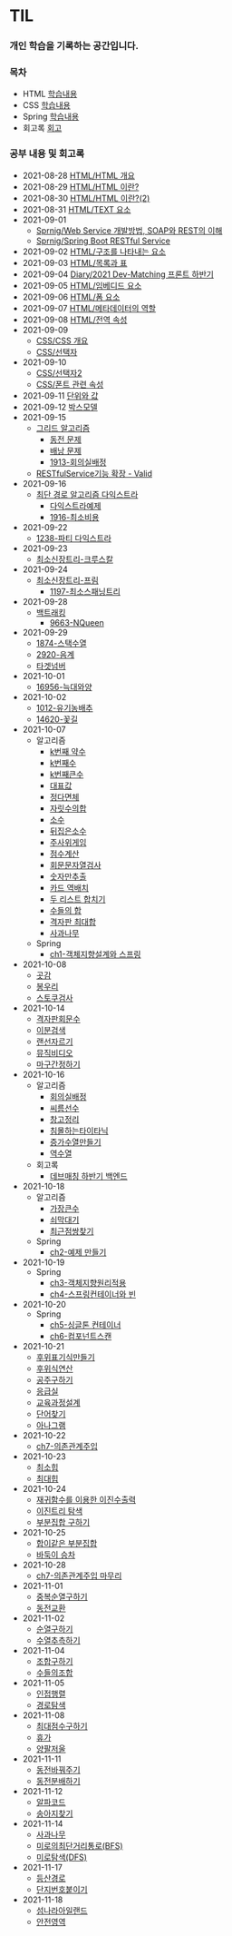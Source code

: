 # TIL
### 개인 학습을 기록하는 공간입니다.

### 목차

- HTML [학습내용](./html)
- CSS [학습내용](./css)
- Spring [학습내용](./spring) 
- 회고록 [회고](./diary)

### 공부 내용 및 회고록 

- 2021-08-28 [HTML/HTML 개요](./html/Section0-HTML개요/20210828-HTML개요.md)
- 2021-08-29 [HTML/HTML 이란?](./html/Section1-HTML/20210829-HTML.md)
- 2021-08-30 [HTML/HTML 이란?(2)](./html/Section1-HTML/20210830-HTML(2).md)
- 2021-08-31 [HTML/TEXT 요소](./html/Section2-TEXT요소/20210831-TEXT요소.md)
- 2021-09-01 
  - [Sprnig/Web Service 개발방법, SOAP와 REST의 이해](./spring-boot-RESTful/Section0-WebServiceANDWebApplication/WebService개발방법SOAP과REST의이해.md)
  - [Sprnig/Spring Boot RESTful Service](./spring-boot-RESTful/Section1-SpringBoot로개발하는RESTfulService/SpringBoot-RESTfulService.md.md)
- 2021-09-02 [HTML/구조를 나타내는 요소](./html/Section3-구조를나타내는요소/20210902-구조를나타내는요소.md)
- 2021-09-03 [HTML/목록과 표](./html/Section4-목록과표/20210903-목록과표.md)
- 2021-09-04 [Diary/2021 Dev-Matching 프론트 하반기](./diary/20210904DevMatching하반기.md)
- 2021-09-05 [HTML/임베디드 요소](./html/Section5-임베디드요소/20210905-임베디드요소.md)
- 2021-09-06 [HTML/폼 요소](./html/Section6-폼요소/20210906-폼요소.md)
- 2021-09-07 [HTML/메타데이터의 역할](./html/Section7-메타데이터의역할/20210907-메타데이터.md)
- 2021-09-08 [HTML/전역 속성](./html/Section8-전역속성/20210908-전역속성.md)
- 2021-09-09 
  - [CSS/CSS 개요](./css/Section0-CSS개요/20210909-CSS개요.md)
  - [CSS/선택자](./css/Section1-선택자/20210909-선택자.md) 
- 2021-09-10 
  - [CSS/선택자2](./css/Section1-선택자/20210909-선택자.md)
  - [CSS/폰트 관련 속성](./css/Section2-폰트관련속성/20210910-폰트관련속성.md)
- 2021-09-11 [단위와 값](./css/Section3-단위와값/20210911-단위와값.md)
- 2021-09-12 [박스모델](./css/Section4-박스모델/20210912-박스모델.md)
- 2021-09-15 
  - [그리드 알고리즘](./algorithm/Greedy/탐욕알고리즘.md)
    - [동전 문제](./algorithm/Greedy/problems/동전문제.py)
    - [배낭 문제](./algorithm/Greedy/problems/배낭문제.py)
    - [1913-회의실배정](./algorithm/Greedy/problems/1913-회의실배정.py)
  - [RESTfulService기능 확장 - Valid](./spring-boot-RESTful/Section3-RESTfulService기능확장/RESTfulService기능확장.md)
- 2021-09-16 
  - [최단 경로 알고리즘 다익스트라](./algorithm/최단경로/최단경로알고리즘.md)
    - [다익스트라예제](./algorithm/최단경로/다익스트라예제.py)
    - [1916-최소비용](./algorithm/최단경로/problems/1916-최소비용.py)
- 2021-09-22
  - [1238-파티 다익스트라](./algorithm/최단경로/problems/1238-파티.py)
- 2021-09-23
  - [최소신장트리-크루스칼](./algorithm/최소신장트리/최소신장트리.md)
- 2021-09-24
  - [최소신장트리-프림](./algorithm/최소신장트리/최소신장트리.md)
    - [1197-최소스패닝트리](./algorithm/최소신장트리/problems/1197-최소스패닝트리.py)
- 2021-09-28
  - [백트래킹](./algorithm/백트래킹/백트래킹.md)
    - [9663-NQueen](./algorithm/백트래킹/problems/9663-NQueen.py)
- 2021-09-29
  - [1874-스택수열](./algorithm/problems/1874-스택수열.py)
  - [2920-음계](./algorithm/problems/2920-음계.py)
  - [타겟넘버](./algorithm/problems/타겟넘버.py)
- 2021-10-01
  - [16956-늑대와양](./algorithm/problems/16956-늑대와양.py)
- 2021-10-02
  - [1012-유기농배추](./algorithm/problems/1012-유기농배추.py)
  - [14620-꽃길](./algorithm/problems/14620-꽃길.py)
- 2021-10-07
  - 알고리즘
    - [k번째 약수](./algorithm/코딩구현력기르기/k번째약수.py)
    - [k번째수](./algorithm/코딩구현력기르기/k번째수.py)
    - [k번째큰수](./algorithm/코딩구현력기르기/k번째큰수.py)
    - [대표값](./algorithm/코딩구현력기르기/대표값.py)
    - [정다면체](./algorithm/코딩구현력기르기/정다면체.py)
    - [자릿수의합](./algorithm/코딩구현력기르기/자릿수의합.py)
    - [소수](./algorithm/코딩구현력기르기/소수.py)
    - [뒤집은소수](./algorithm/코딩구현력기르기/뒤집은소수.py)
    - [주사위게임](./algorithm/코딩구현력기르기/주사위게임.py)
    - [점수계산](./algorithm/코딩구현력기르기/점수계산.py)
    - [회문문자열검사](./algorithm/탐색시뮬레이션(string,1차원,2차원)/회문문자열검사.py)
    - [숫자만추출](./algorithm/탐색시뮬레이션(string,1차원,2차원)/숫자만추출.py)
    - [카드 역배치](./algorithm/탐색시뮬레이션(string,1차원,2차원)/카드역배치.py)
    - [두 리스트 합치기](./algorithm/탐색시뮬레이션(string,1차원,2차원)/두리스트합치기.py)
    - [수들의 합](./algorithm/탐색시뮬레이션(string,1차원,2차원)/수들의합.py)
    - [격자판 최대합](./algorithm/탐색시뮬레이션(string,1차원,2차원)/격자판최대합.py)
    - [사과나무](./algorithm/탐색시뮬레이션(string,1차원,2차원)/사과나무.py)
  - Spring
    - [ch1-객체지향설계와 스프링](./spring/spring-basic/ch1-객체지향설계와스프링)
- 2021-10-08
  - [곳감](./algorithm/탐색시뮬레이션(string,1차원,2차원)/곳감.py)
  - [봉우리](./algorithm/탐색시뮬레이션(string,1차원,2차원)/봉우리.py)
  - [스토쿠검사](./algorithm/탐색시뮬레이션(string,1차원,2차원)/스토쿠검사.py)
- 2021-10-14
  - [격자판회문수](./algorithm/탐색시뮬레이션(string,1차원,2차원)/격자판회문수.py)
  - [이분검색](./algorithm/이분탐색/이분검색.py)
  - [랜선자르기](./algorithm/이분탐색/랜선자르기.py)
  - [뮤직비디오](./algorithm/이분탐색/뮤직비디오.py)
  - [마구간정하기](./algorithm/이분탐색/마구간정하기.py)
- 2021-10-16
  - 알고리즘
    - [회의실배정](./algorithm/Greedy/problems/회의실배정.py)
    - [씨름선수](./algorithm/Greedy/problems/씨름선수.py)
    - [창고정리](./algorithm/Greedy/problems/창고정리.py)
    - [침몰하는타이타닉](./algorithm/Greedy/problems/침몰하는타이타닉.py)
    - [증가수열만들기](./algorithm/Greedy/problems/증가수열만들기.py)
    - [역수열](./algorithm/Greedy/problems/역수열.py)
  - 회고록
    - [데브매칭 하반기 백엔드](./diary/20211016DevMatching하반기(백엔드).md)
- 2021-10-18
  - 알고리즘
    - [가장큰수](./algorithm/자료구조(스택큐해쉬힙)/가장큰수.py)
    - [쇠막대기](./algorithm/자료구조(스택큐해쉬힙)/쇠막대기.py)
    - [최근점쌍찾기](./algorithm/이분탐색/최근점쌍찾기.py)
  - Spring
    - [ch2-예제 만들기](./spring/spring-basic/ch2-스프링핵심원리이해1-예제만들기)
- 2021-10-19
  - Spring
    - [ch3-객체지향원리적용](./spring/spring-basic/ch3-객체지향원리적용/)
    - [ch4-스프링컨테이너와 빈](./spring-basic/ch4-스프링컨테이너와빈/)
- 2021-10-20
  - Spring
    - [ch5-싱글톤 컨테이너](./spring/spring-basic/ch5-싱글톤컨테이너/)
    - [ch6-컴포넌트스캔](./spring/spring-basic/ch6-컴포넌트스캔)
- 2021-10-21  
  - [후위표기식만들기](./algorithm/자료구조(스택큐해쉬힙)/후위표기식만들기.py)
  - [후위식연산](./algorithm/자료구조(스택큐해쉬힙)/후위식연산.py)
  - [공주구하기](./algorithm/자료구조(스택큐해쉬힙)/공주구하기.py)
  - [응급실](./algorithm/자료구조(스택큐해쉬힙)/응급실.py)
  - [교육과정설계](./algorithm/자료구조(스택큐해쉬힙)/교육과정설계.py)
  - [단어찾기](./algorithm/자료구조(스택큐해쉬힙)/단어찾기.py)
  - [아나그램](./algorithm/자료구조(스택큐해쉬힙)/아나그램.py)
- 2021-10-22
  - [ch7-의존관계주입](./spring/spring-basic/ch7-의존관계주입)
- 2021-10-23
  - [최소힙](./algorithm/자료구조(스택큐해쉬힙)/최소힙.py)
  - [최대힙](./algorithm/자료구조(스택큐해쉬힙)/최대힙.py)
- 2021-10-24
  - [재귀함수를 이용한 이진수출력](./algorithm/완전탐색DFS기초/재귀함수를이용한이진수출력.py)
  - [이진트리 탐색](./algorithm/완전탐색DFS기초/이진트리탐색.py)
  - [부분집합 구하기](./algorithm/완전탐색DFS기초/부분집합구하기.py)
- 2021-10-25
  - [합이같은 부분집합](./algorithm/완전탐색DFS기초/합이같은부분집합.py)
  - [바둑이 승차](./algorithm/완전탐색DFS기초/바둑이승차.py)
- 2021-10-28
  - [ch7-의존관계주입 마무리](./spring/spring-basic/ch7-의존관계주입)
- 2021-11-01
  - [중복순열구하기](./algorithm/완전탐색DFS기초/중복순열구하기.py)
  - [동전교환](./algorithm/완전탐색DFS기초/동전교환.py)
- 2021-11-02
  - [순열구하기](./algorithm/완전탐색DFS기초/순열구하기.py)
  - [수열추측하기](./algorithm/완전탐색DFS기초/수열추측하기.py)
- 2021-11-04
  - [조합구하기](./algorithm/완전탐색DFS기초/조합구하기.py)
  - [수들의조합](./algorithm/완전탐색DFS기초/수들의조합.py)
- 2021-11-05
  - [인접행렬](./algorithm/완전탐색DFS기초/인접행렬.py)
  - [경로탐색](./algorithm/완전탐색DFS기초/경로탐색.py)
- 2021-11-08
  - [최대점수구하기](./algorithm/깊이넓이우선탐색/최대점수구하기.py)
  - [휴가](./algorithm/깊이넓이우선탐색/휴가.py)
  - [양팔저울](./algorithm/깊이넓이우선탐색/양팔저울.py)
- 2021-11-11
  - [동전바꿔주기](./algorithm/깊이넓이우선탐색/동전바꿔주기.py)
  - [동전분배하기](./algorithm/깊이넓이우선탐색/동전분배하기.py)
- 2021-11-12
  - [알파코드](./algorithm/깊이넓이우선탐색/알파코드.py)
  - [송아지찾기](./algorithm/깊이넓이우선탐색/송아지찾기.py)
- 2021-11-14
  - [사과나무](./algorithm/깊이넓이우선탐색/사과나무.py)
  - [미로의최단거리통로(BFS)](./algorithm/깊이넓이우선탐색/미로의최단거리통로(BFS).py)
  - [미로탐색(DFS)](./algorithm/깊이넓이우선탐색/미로탐색(DFS).py)
- 2021-11-17
  - [등산경로](./algorithm/깊이넓이우선탐색/등산경로.py)
  - [단지번호붙이기](./algorithm/깊이넓이우선탐색/단지번호붙이기.py)
- 2021-11-18
  - [섬나라아일랜드](./algorithm/깊이넓이우선탐색/섬나라아일랜드.py)
  - [안전영역](./algorithm/깊이넓이우선탐색/안전영역.py)